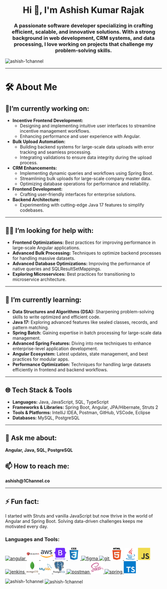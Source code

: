 <h1 align="center">Hi 👋, I'm Ashish Kumar Rajak</h1>
<h3 align="center">A passionate software developer specializing in crafting efficient, scalable, and innovative solutions. With a strong background in web development, CRM systems, and data processing, I love working on projects that challenge my problem-solving skills.</h3>

<p align="left"> <img src="https://komarev.com/ghpvc/?username=ashish-1channel&label=Profile%20views&color=0e75b6&style=flat" alt="ashish-1channel" /> </p>

---
<h1>🛠️ About Me</h1>
<h2>🔭I’m currently working on:</h2>
<ul>
  <li><strong>Incentive Frontend Development:</strong>
    <ul>
      <li>Designing and implementing intuitive user interfaces to streamline incentive management workflows.</li>
      <li>Enhancing performance and user experience with Angular.</li>
    </ul>
  </li>
  <li><strong>Bulk Upload Automation:</strong>
    <ul>
      <li>Building backend systems for large-scale data uploads with error tracking and seamless processing.</li>
      <li>Integrating validations to ensure data integrity during the upload process.</li>
    </ul>
  </li>
  <li><strong>CRM Enhancements:</strong>
    <ul>
      <li>Implementing dynamic queries and workflows using Spring Boot.</li>
      <li>Streamlining bulk uploads for large-scale company master data.</li>
      <li>Optimizing database operations for performance and reliability.</li>
    </ul>
  </li>
  <li><strong>Frontend Development:</strong>
    <ul>
      <li>Crafting user-friendly interfaces for enterprise solutions.</li>
    </ul>
  </li>
  <li><strong>Backend Architecture:</strong>
    <ul>
      <li>Experimenting with cutting-edge Java 17 features to simplify codebases.</li>
    </ul>
  </li>
</ul>

---

<h2>🙋‍♂️ I’m looking for help with:</h2>
<ul>
  <li><strong>Frontend Optimizations:</strong> Best practices for improving performance in large-scale Angular applications.</li>
  <li><strong>Advanced Bulk Processing:</strong> Techniques to optimize backend processes for handling massive datasets.</li>
  <li><strong>Advanced Database Optimizations:</strong> Improving the performance of native queries and SQLResultSetMappings.</li>
  <li><strong>Exploring Microservices:</strong> Best practices for transitioning to microservice architecture.</li>
</ul>

---

<h2>🌱 I’m currently learning:</h2>
<ul>
  <li><strong>Data Structures and Algorithms (DSA):</strong> Sharpening problem-solving skills to write optimized and efficient code.</li>
  <li><strong>Java 17:</strong> Exploring advanced features like sealed classes, records, and pattern matching.</li>
  <li><strong>Spring Batch:</strong> Gaining expertise in batch processing for large-scale data management.</li>
  <li><strong>Advanced Spring Features:</strong> Diving into new techniques to enhance enterprise-level application development.</li>
  <li><strong>Angular Ecosystem:</strong> Latest updates, state management, and best practices for modular apps.</li>
  <li><strong>Performance Optimization:</strong> Techniques for handling large datasets efficiently in frontend and backend workflows.</li>
</ul>

---

<h2>🌐 Tech Stack & Tools</h2>
<ul>
  <li><strong>Languages:</strong> Java, JavaScript, SQL, TypeScript</li>
  <li><strong>Frameworks & Libraries:</strong> Spring Boot, Angular, JPA/Hibernate, Struts 2</li>
  <li><strong>Tools & Platforms:</strong> IntelliJ IDEA, Postman, GitHub, VSCode, Eclipse</li>
  <li><strong>Databases:</strong> MySQL, PostgreSQL</li>
</ul>

---

<h2>💬 Ask me about:</h2>
<p><strong>Angular, Java, SQL, PostgreSQL</strong></p>

<h2>📫 How to reach me:</h2>
<p><strong>ashish@1Channel.co</strong></p>

---
<h2>⚡ Fun fact:</h2>
<p>I started with Struts and vanilla JavaScript but now thrive in the world of Angular and Spring Boot. Solving data-driven challenges keeps me motivated every day.</p>


<p align="left">
</p>

<h3 align="left">Languages and Tools:</h3>
<p align="left"> <a href="https://angular.io" target="_blank" rel="noreferrer"> <img src="https://angular.io/assets/images/logos/angular/angular.svg" alt="angular" width="40" height="40"/> </a> <a href="https://angular.io" target="_blank" rel="noreferrer"> <img src="https://raw.githubusercontent.com/devicons/devicon/master/icons/angularjs/angularjs-original-wordmark.svg" alt="angularjs" width="40" height="40"/> </a> <a href="https://aws.amazon.com" target="_blank" rel="noreferrer"> <img src="https://raw.githubusercontent.com/devicons/devicon/master/icons/amazonwebservices/amazonwebservices-original-wordmark.svg" alt="aws" width="40" height="40"/> </a> <a href="https://getbootstrap.com" target="_blank" rel="noreferrer"> <img src="https://raw.githubusercontent.com/devicons/devicon/master/icons/bootstrap/bootstrap-plain-wordmark.svg" alt="bootstrap" width="40" height="40"/> </a> <a href="https://www.w3schools.com/css/" target="_blank" rel="noreferrer"> <img src="https://raw.githubusercontent.com/devicons/devicon/master/icons/css3/css3-original-wordmark.svg" alt="css3" width="40" height="40"/> </a> <a href="https://www.figma.com/" target="_blank" rel="noreferrer"> <img src="https://www.vectorlogo.zone/logos/figma/figma-icon.svg" alt="figma" width="40" height="40"/> </a> <a href="https://git-scm.com/" target="_blank" rel="noreferrer"> <img src="https://www.vectorlogo.zone/logos/git-scm/git-scm-icon.svg" alt="git" width="40" height="40"/> </a> <a href="https://www.w3.org/html/" target="_blank" rel="noreferrer"> <img src="https://raw.githubusercontent.com/devicons/devicon/master/icons/html5/html5-original-wordmark.svg" alt="html5" width="40" height="40"/> </a> <a href="https://www.java.com" target="_blank" rel="noreferrer"> <img src="https://raw.githubusercontent.com/devicons/devicon/master/icons/java/java-original.svg" alt="java" width="40" height="40"/> </a> <a href="https://developer.mozilla.org/en-US/docs/Web/JavaScript" target="_blank" rel="noreferrer"> <img src="https://raw.githubusercontent.com/devicons/devicon/master/icons/javascript/javascript-original.svg" alt="javascript" width="40" height="40"/> </a> <a href="https://www.jenkins.io" target="_blank" rel="noreferrer"> <img src="https://www.vectorlogo.zone/logos/jenkins/jenkins-icon.svg" alt="jenkins" width="40" height="40"/> </a> <a href="https://www.mongodb.com/" target="_blank" rel="noreferrer"> <img src="https://raw.githubusercontent.com/devicons/devicon/master/icons/mongodb/mongodb-original-wordmark.svg" alt="mongodb" width="40" height="40"/> </a> <a href="https://www.mysql.com/" target="_blank" rel="noreferrer"> <img src="https://raw.githubusercontent.com/devicons/devicon/master/icons/mysql/mysql-original-wordmark.svg" alt="mysql" width="40" height="40"/> </a> <a href="https://www.postgresql.org" target="_blank" rel="noreferrer"> <img src="https://raw.githubusercontent.com/devicons/devicon/master/icons/postgresql/postgresql-original-wordmark.svg" alt="postgresql" width="40" height="40"/> </a> <a href="https://postman.com" target="_blank" rel="noreferrer"> <img src="https://www.vectorlogo.zone/logos/getpostman/getpostman-icon.svg" alt="postman" width="40" height="40"/> </a> <a href="https://sass-lang.com" target="_blank" rel="noreferrer"> <img src="https://raw.githubusercontent.com/devicons/devicon/master/icons/sass/sass-original.svg" alt="sass" width="40" height="40"/> </a> <a href="https://spring.io/" target="_blank" rel="noreferrer"> <img src="https://www.vectorlogo.zone/logos/springio/springio-icon.svg" alt="spring" width="40" height="40"/> </a> <a href="https://www.typescriptlang.org/" target="_blank" rel="noreferrer"> <img src="https://raw.githubusercontent.com/devicons/devicon/master/icons/typescript/typescript-original.svg" alt="typescript" width="40" height="40"/> </a> </p>

<p><img align="left" src="https://github-readme-stats.vercel.app/api/top-langs?username=ashish-1channel&show_icons=true&locale=en&layout=compact" alt="ashish-1channel" /></p>

<p>&nbsp;<img align="center" src="https://github-readme-stats.vercel.app/api?username=ashish-1channel&show_icons=true&locale=en" alt="ashish-1channel" /></p>

